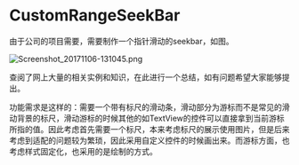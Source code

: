# CustomRangeSeekBar
由于公司的项目需要，需要制作一个指针滑动的seekbar，如图。

![Screenshot_20171106-131045.png](http://upload-images.jianshu.io/upload_images/5460793-1478d0707c680190.png?imageMogr2/auto-orient/strip%7CimageView2/2/w/1240)

查阅了网上大量的相关实例和知识，在此进行一个总结，如有问题希望大家能够提出。

功能需求是这样的：需要一个带有标尺的滑动条，滑动部分为游标而不是常见的滑动背景的标尺，滑动游标的时候其他的如TextView的控件可以直接拿到当前游标所指的值。因此考虑首先需要一个标尺，本来考虑标尺的展示使用图片，但是后来考虑到适配的问题较为繁琐，因此采用自定义控件的时候画出来。而游标方面，也考虑样式固定化，也采用的是绘制的方式。

